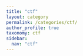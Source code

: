 ```yaml
---
title: "ctf"
layout: category
permalink: /categories/ctf/
author_profile: true
taxonomy: ctf
sidebar:
  nav: "ctf"
---
```

